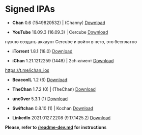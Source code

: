 # Signed IPAs

- **Chan** 0.6 (1549820532) | (Channy) <a href="itms-services://?action=download-manifest&amp;url=https://raw.githubusercontent.com/Kylmakalle/ipa/master/apps/channy/Info.plist">Download</a>

- **YouTube** 16.09.3 (16.09.3) | Cercube <a href="itms-services://?action=download-manifest&amp;url=https://raw.githubusercontent.com/Kylmakalle/ipa/master/apps/cercube/Info.plist">Download</a>

нужно создать аккаунт Cercube и войти в него, это бесплатно

- **iTorrent** 1.8.1 (18.0) <a href="itms-services://?action=download-manifest&amp;url=https://raw.githubusercontent.com/Kylmakalle/ipa/master/apps/itorrent/Info.plist">Download</a>

- **iChan** 1.21.1212259 (1448) | 2ch клиент <a href="itms-services://?action=download-manifest&amp;url=https://raw.githubusercontent.com/Kylmakalle/ipa/master/apps/ichan/Info.plist">Download</a>

https://t.me/ichan_ios

- **BeaconIL** 1.2 (6) <a href="itms-services://?action=download-manifest&amp;url=https://raw.githubusercontent.com/Kylmakalle/ipa/master/apps/beacon-test/Info.plist">Download</a>

- **TheChan** 1.7.2 (0) | (TheChan) <a href="itms-services://?action=download-manifest&amp;url=https://raw.githubusercontent.com/Kylmakalle/ipa/master/apps/thechan/Info.plist">Download</a>

- **unc0ver** 5.3.1 (1) <a href="itms-services://?action=download-manifest&amp;url=https://raw.githubusercontent.com/Kylmakalle/ipa/master/apps/uncover/Info.plist">Download</a>

- **Swiftchan** 0.8.10 (1) | Kochan <a href="itms-services://?action=download-manifest&amp;url=https://raw.githubusercontent.com/Kylmakalle/ipa/master/apps/kochan/Info.plist">Download</a>

- **LinkedIn** 2021.0127.2208 (9.17.1425.2) <a href="itms-services://?action=download-manifest&amp;url=https://raw.githubusercontent.com/Kylmakalle/ipa/master/apps/linkedin/Info.plist">Download</a>

__Please, refer to [/readme-dev.md](/readme-dev.md) for instructions__